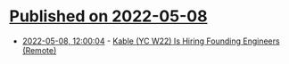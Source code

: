 # [Published on 2022-05-08](index.md)

* [2022-05-08, 12:00:04](https://news.ycombinator.com/item?id=31303271) - [Kable (YC W22) Is Hiring Founding Engineers (Remote)](https://www.ycombinator.com/companies/kable/jobs/7YUZkyG-founding-full-stack-software-engineer)
